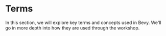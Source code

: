 # Terms

In this section, we will explore key terms and concepts used in Bevy. We'll go in more depth into how they are used through the workshop.
